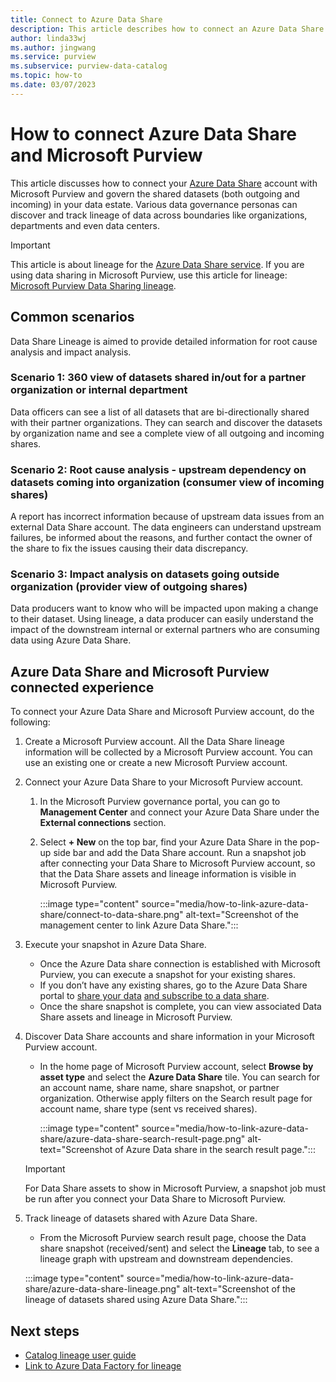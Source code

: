 ```yaml
---
title: Connect to Azure Data Share
description: This article describes how to connect an Azure Data Share account with Microsoft Purview to search assets and track data lineage.
author: linda33wj
ms.author: jingwang
ms.service: purview
ms.subservice: purview-data-catalog
ms.topic: how-to
ms.date: 03/07/2023
---
```

# How to connect Azure Data Share and Microsoft Purview

This article discusses how to connect your [Azure Data Share](../data-share/overview.md) account with Microsoft Purview and govern the shared datasets (both outgoing and incoming) in your data estate. Various data governance personas can discover and track lineage of data across boundaries like organizations, departments and even data centers.

>[!IMPORTANT]
> This article is about lineage for the [Azure Data Share service](../data-share/overview.md). If you are using data sharing in Microsoft Purview, use this article for lineage: [Microsoft Purview Data Sharing lineage](how-to-lineage-purview-data-sharing.md).

## Common scenarios

Data Share Lineage is aimed to provide detailed information for root cause analysis and impact analysis.

### Scenario 1: 360 view of datasets shared in/out for a partner organization or internal department

Data officers can see a list of all datasets that are bi-directionally shared with their partner organizations. They can search and discover the datasets by organization name and see a complete view of all outgoing and incoming shares.

### Scenario 2: Root cause analysis - upstream dependency on datasets coming into organization (consumer view of incoming shares)

A report has incorrect information because of upstream data issues from an external Data Share account. The data engineers can understand upstream failures, be informed about the reasons, and further contact the owner of the share to fix the issues causing their data discrepancy.

### Scenario 3: Impact analysis on datasets going outside organization (provider view of outgoing shares)

Data producers want to know who will be impacted upon making a change to their dataset. Using lineage, a data producer can easily understand the impact of the downstream internal or external partners who are consuming data using Azure Data Share.

## Azure Data Share and Microsoft Purview connected experience

To connect your Azure Data Share and Microsoft Purview account, do the following:

1. Create a Microsoft Purview account. All the Data Share lineage information will be collected by a Microsoft Purview account. You can use an existing one or create a new Microsoft Purview account.

1. Connect your Azure Data Share to your Microsoft Purview account.

    1. In the Microsoft Purview governance portal, you can go to **Management Center** and connect your Azure Data Share under the **External connections** section.
    1. Select **+ New** on the top bar, find your Azure Data Share in the pop-up side bar and add the Data Share account. Run a snapshot job after connecting your Data Share to Microsoft Purview account, so that the Data Share assets and lineage information is visible in Microsoft Purview.

       :::image type="content" source="media/how-to-link-azure-data-share/connect-to-data-share.png" alt-text="Screenshot of the management center to link Azure Data Share.":::

1. Execute your snapshot in Azure Data Share.

    - Once the Azure Data share connection is established with Microsoft Purview, you can execute a snapshot for your existing shares. 
    - If you don’t have any existing shares, go to the Azure Data Share portal to [share your data](../data-share/share-your-data.md) [and subscribe to a data share](../data-share/subscribe-to-data-share.md).
    - Once the share snapshot is complete, you can view associated Data Share assets and lineage in Microsoft Purview.

1. Discover Data Share accounts and share information in your Microsoft Purview account.

    - In the home page of Microsoft Purview account, select **Browse by asset type** and select the **Azure Data Share** tile. You can search for an account name, share name, share snapshot, or partner organization. Otherwise apply filters on the Search result page for account name, share type (sent vs received shares).

       :::image type="content" source="media/how-to-link-azure-data-share/azure-data-share-search-result-page.png" alt-text="Screenshot of Azure Data share in the search result page.":::

    >[!Important]
    >For Data Share assets to show in Microsoft Purview, a snapshot job must be run after you connect your Data Share to Microsoft Purview.

1. Track lineage of datasets shared with Azure Data Share.

    - From the Microsoft Purview search result page, choose the Data share snapshot (received/sent) and select the **Lineage** tab, to see a lineage graph with upstream and downstream dependencies.

    :::image type="content" source="media/how-to-link-azure-data-share/azure-data-share-lineage.png" alt-text="Screenshot of the lineage of datasets shared using Azure Data Share.":::

## Next steps

- [Catalog lineage user guide](catalog-lineage-user-guide.md)
- [Link to Azure Data Factory for lineage](how-to-link-azure-data-factory.md)